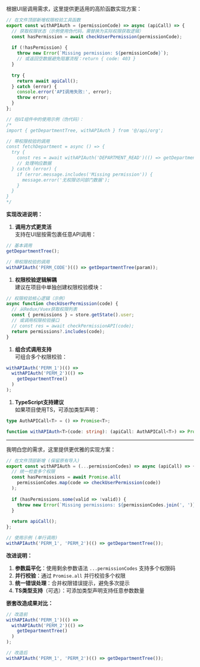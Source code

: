 

根据UI层调用需求，这里提供更适用的高阶函数实现方案：

```javascript
// 在文件顶部新增权限校验工具函数
export const withAPIAuth = (permissionCode) => async (apiCall) => {
  // 获取权限状态（示例使用伪代码，需替换为实际权限获取逻辑）
  const hasPermission = await checkUserPermission(permissionCode);
  
  if (!hasPermission) {
    throw new Error(`Missing permission: ${permissionCode}`);
    // 或返回空数据避免阻塞流程：return { code: 403 }
  }
  
  try {
    return await apiCall();
  } catch (error) {
    console.error('API调用失败:', error);
    throw error;
  }
};

// 在UI组件中的使用示例（伪代码）：
/*
import { getDepartmentTree, withAPIAuth } from '@/api/org';

// 带权限校验的调用
const fetchDepartment = async () => {
  try {
    const res = await withAPIAuth('DEPARTMENT_READ')(() => getDepartmentTree());
    // 处理响应数据
  } catch (error) {
    if (error.message.includes('Missing permission')) {
      message.error('无权限访问部门数据');
    }
  }
}
*/
```

**实现改进说明：**

1. **调用方式更灵活**  
支持在UI层按需包裹任意API调用：
```javascript
// 基本调用
getDepartmentTree(); 

// 带权限校验的调用
withAPIAuth('PERM_CODE')(() => getDepartmentTree(param));
```

1. **权限校验逻辑解耦**  
建议在项目中单独创建权限校验模块：
```javascript
// 权限校验核心逻辑（示例）
async function checkUserPermission(code) {
  // 从Redux/Vuex获取权限列表
  const { permissions } = store.getState().user;
  // 或调用权限校验接口
  // const res = await checkPermissionAPI(code); 
  return permissions?.includes(code);
}
```

1. **组合式调用支持**  
可组合多个权限校验：
```javascript
withAPIAuth('PERM_1')(() => 
  withAPIAuth('PERM_2')(() => 
    getDepartmentTree()
  )
);
```

1. **TypeScript支持建议**  
如果项目使用TS，可添加类型声明：
```typescript
type AuthAPICall<T> = () => Promise<T>;

function withAPIAuth<T>(code: string): (apiCall: AuthAPICall<T>) => Promise<T>;
```

----




我明白您的需求，这里提供更优雅的实现方案：

```javascript:e:\Project2\zlink_pc_cn_front_flow\src\api\org.js
// 在文件顶部新增 (保留原有导入)
export const withAPIAuth = (...permissionCodes) => async (apiCall) => {
  // 统一检查多个权限
  const hasPermissions = await Promise.all(
    permissionCodes.map(code => checkUserPermission(code))
  );
  
  if (hasPermissions.some(valid => !valid)) {
    throw new Error(`Missing permissions: ${permissionCodes.join(', ')}`);
  }
  
  return apiCall();
};

// 使用示例 (单行调用)
withAPIAuth('PERM_1', 'PERM_2')(() => getDepartmentTree());
```

**改进说明：**
1. **参数扁平化**：使用剩余参数语法 `...permissionCodes` 支持多个权限码
2. **并行校验**：通过 `Promise.all` 并行校验多个权限
3. **统一错误处理**：合并权限错误提示，避免多次提示
4. **TS类型支持**（可选）：可添加类型声明支持任意参数数量

**嵌套改造成果对比：**
```javascript
// 改造前
withAPIAuth('PERM_1')(() => 
  withAPIAuth('PERM_2')(() => 
    getDepartmentTree()
  )
);

// 改造后
withAPIAuth('PERM_1', 'PERM_2')(() => getDepartmentTree());
```